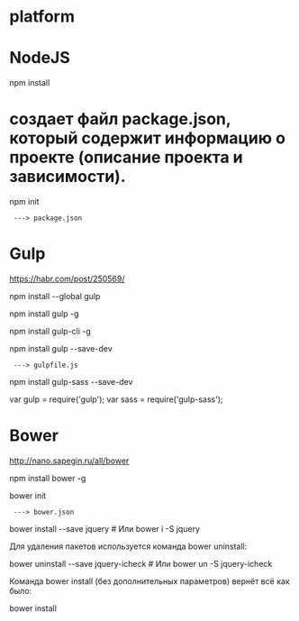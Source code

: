 # platform

# NodeJS

npm install

# создает файл package.json, который содержит информацию о проекте (описание проекта и зависимости).
npm init

     ---> package.json

# Gulp
https://habr.com/post/250569/

npm install --global gulp

npm install gulp -g

npm install gulp-cli -g

npm install gulp --save-dev

     ---> gulpfile.js

npm install gulp-sass --save-dev

var gulp = require('gulp');
var sass = require('gulp-sass');

# Bower
http://nano.sapegin.ru/all/bower

npm install bower -g

bower init

     ---> bower.json

bower install --save jquery  # Или bower i -S jquery

Для удаления пакетов используется команда bower uninstall:

bower uninstall --save jquery-icheck  # Или bower un -S jquery-icheck

Команда bower install (без дополнительных параметров) вернёт всё как было:

bower install